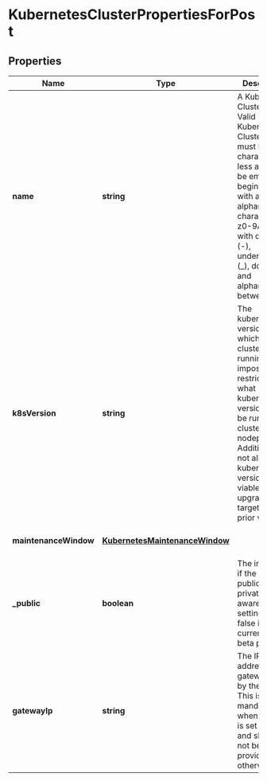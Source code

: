 # KubernetesClusterPropertiesForPost

## Properties
| Name | Type | Description | Notes |
| ------------ | ------------- | ------------- | ------------- |
| **name** | **string** | A Kubernetes Cluster Name. Valid Kubernetes Cluster name must be 63 characters or less and must be empty or begin and end with an alphanumeric character ([a-z0-9A-Z]) with dashes (-), underscores (_), dots (.), and alphanumerics between. | [default to undefined] |
| **k8sVersion** | **string** | The kubernetes version in which a cluster is running. This imposes restrictions on what kubernetes versions can be run in a cluster\&#39;s nodepools. Additionally, not all kubernetes versions are viable upgrade targets for all prior versions. | [optional] [default to undefined] |
| **maintenanceWindow** | [**KubernetesMaintenanceWindow**](KubernetesMaintenanceWindow.md) |  | [optional] [default to undefined] |
| **_public** | **boolean** | The indicator if the cluster is public or private. Be aware that setting it to false is currently in beta phase. | [optional] [default to true] |
| **gatewayIp** | **string** | The IP address of the gateway used by the cluster. This is mandatory when &#x60;public&#x60; is set to &#x60;false&#x60; and should not be provided otherwise. | [optional] [default to undefined] |


